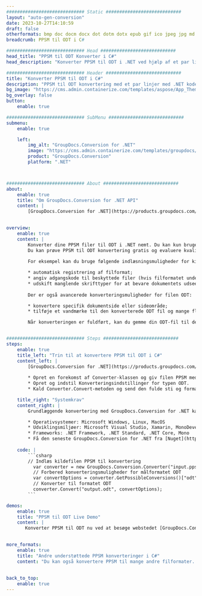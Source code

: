 ```yaml
---
############################# Static ############################
layout: "auto-gen-conversion"
date: 2023-10-27T14:10:59
draft: false
otherformats: bmp doc docm docx dot dotm dotx epub gif ico jpeg jpg md odt ott pdf png psd rtf tex tif tiff txt xps
breadcrumb: PPSM til ODT i C#

############################# Head ############################
head_title: "PPSM til ODT Konverter i C#"
head_description: "Konverter PPSM til ODT i .NET ved hjælp af et par linjer kode. Brug GroupDocs Document Conversion API til at konvertere over 160 filformater."

############################# Header ############################
title: "Konverter PPSM til ODT i C#"
description: "PPSM til ODT konvertering med et par linjer med .NET kode"
bg_image: "https://cms.admin.containerize.com/templates/aspose/App_Themes/V3/images/bg/header1.png"
bg_overlay: false
button:
    enable: true

############################# SubMenu ############################
submenu:
    enable: true

    left:
        img_alt: "GroupDocs.Conversion for .NET"
        image: "https://cms.admin.containerize.com/templates/groupdocs/images/product-logos/90x90-noborder/groupdocs-conversion-net.png"
        product: "GroupDocs.Conversion"
        platform: ".NET"



############################# About ############################
about:
    enable: true
    title: "Om GroupDocs.Conversion for .NET API"
    content: |
        [GroupDocs.Conversion for .NET](https://products.groupdocs.com/conversion/net/) kan bruges til at konvertere Microsoft Word, Excel, PowerPoint, PDF, Visio og andre formater. GroupDocs.Conversion er en selvstændig API, der er velegnet til back-end og interne systemer, hvor høj ydeevne er påkrævet. Det afhænger ikke af nogen software som Microsoft eller Open Office.
    

overview:
    enable: true
    content: |
        Konverter dine PPSM filer til ODT i .NET nemt. Du kan kun bruge et par C# kodelinjer i enhver platform efter eget valg, såsom - Windows, Linux, macOS.
        Du kan prøve PPSM til ODT konvertering gratis og evaluere kvaliteten af ​​konverteringsresultaterne. Sammen med simple filkonverteringsscenarier kan du prøve mere avancerede muligheder for at indlæse kilden PPSM fil og for at gemme output ODT resultat. 
        
        For eksempel kan du bruge følgende indlæsningsmuligheder for kilden PPSM:

        * automatisk registrering af filformat;
        * angiv adgangskode til beskyttede filer (hvis filformatet understøtter det);
        * udskift manglende skrifttyper for at bevare dokumentets udseende.
        
        Der er også avancerede konverteringsmuligheder for filen ODT:

        * konvertere specifik dokumentside eller sideområde;
        * tilføje et vandmærke til den konverterede ODT fil og mange flere.

        Når konverteringen er fuldført, kan du gemme din ODT-fil til den lokale filsti eller ethvert tredjepartslager som FTP, Amazon S3, Google Drive, Dropbox osv. Bemærk venligst - for at konvertere PPSM til {{ TO}} er der ikke behov for yderligere software installeret - som MS Office, Open Office, Adobe Acrobat Reader osv.


############################# Steps ############################
steps:
    enable: true
    title_left: "Trin til at konvertere PPSM til ODT i C#"
    content_left: |
        [GroupDocs.Conversion for .NET](https://products.groupdocs.com/conversion/net/) gør det nemt for udviklere at konvertere en PPSM fil til ODT med et par linjer kode.
        
        * Opret en forekomst af Converter-klassen og giv filen PPSM med den fulde sti
        * Opret og indstil Konverteringsindstillinger for typen ODT.
        * Kald Converter.Convert-metoden og send den fulde sti og format (ODT) som en parameter

    title_right: "Systemkrav"
    content_right: |
        Grundlæggende konvertering med GroupDocs.Conversion for .NET kan udføres med nogle få enkle trin. Vores API'er understøttes på alle større platforme og operativsystemer. Før du udfører koden nedenfor, skal du sørge for, at du har følgende forudsætninger installeret på dit system.

        * Operativsystemer: Microsoft Windows, Linux, MacOS
        * Udviklingsmiljøer: Microsoft Visual Studio, Xamarin, MonoDevelop
        * Frameworks: .NET Framework, .NET Standard, .NET Core, Mono
        * Få den seneste GroupDocs.Conversion for .NET fra [Nuget](https://www.nuget.org/packages/groupdocs.conversion)
         
    code: |
        ```csharp    
        // Indlæs kildefilen PPSM til konvertering
          var converter = new GroupDocs.Conversion.Converter("input.ppsm");
          // Forbered konverteringsmuligheder for målformatet ODT
          var convertOptions = converter.GetPossibleConversions()["odt"].ConvertOptions;
          // Konverter til formatet ODT
          converter.Convert("output.odt", convertOptions);
        ```

demos:
    enable: true
    title: "PPSM til ODT Live Demo"
    content: |
       Konverter PPSM til ODT nu ved at besøge webstedet [GroupDocs.Conversion App](https://products.groupdocs.app/conversion/family). Online demo har følgende fordele
          

more_formats:
    enable: true
    title: "Andre understøttede PPSM konverteringer i C#"
    content: "Du kan også konvertere PPSM til mange andre filformater. Se venligst listen nedenfor."
       
       
back_to_top:
    enable: true
---
```

